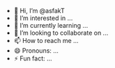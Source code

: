 - 👋 Hi, I’m @asfakT
- 👀 I’m interested in ...
- 🌱 I’m currently learning ...
- 💞️ I’m looking to collaborate on ...
- 📫 How to reach me ...
- 😄 Pronouns: ...
- ⚡ Fun fact: ...

<!---
asfakT/asfakT is a ✨ special ✨ repository because its `README.md` (this file) appears on your GitHub profile.
You can click the Preview link to take a look at your changes.
--->
